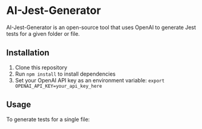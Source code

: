 # AI-Jest-Generator

AI-Jest-Generator is an open-source tool that uses OpenAI to generate Jest tests for a given folder or file.

## Installation

1. Clone this repository
2. Run `npm install` to install dependencies
3. Set your OpenAI API key as an environment variable: `export OPENAI_API_KEY=your_api_key_here  `

## Usage

To generate tests for a single file:
